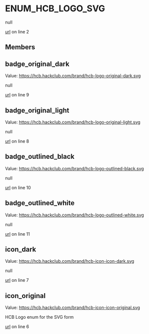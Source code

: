 # ENUM_HCB_LOGO_SVG

null 

[url](https://github.com/devramsean0/hcb.js/blob/4f7f06a/src/enums/hcb_logos.ts#L2) on line 2  

## Members
## badge_original_dark
Value: https://hcb.hackclub.com/brand/hcb-logo-original-dark.svg 

null 

[url](https://github.com/devramsean0/hcb.js/blob/4f7f06a/src/enums/hcb_logos.ts#L9) on line 9  

## badge_original_light
Value: https://hcb.hackclub.com/brand/hcb-logo-original-light.svg 

null 

[url](https://github.com/devramsean0/hcb.js/blob/4f7f06a/src/enums/hcb_logos.ts#L8) on line 8  

## badge_outlined_black
Value: https://hcb.hackclub.com/brand/hcb-logo-outlined-black.svg 

null 

[url](https://github.com/devramsean0/hcb.js/blob/4f7f06a/src/enums/hcb_logos.ts#L10) on line 10  

## badge_outlined_white
Value: https://hcb.hackclub.com/brand/hcb-logo-outlined-white.svg 

null 

[url](https://github.com/devramsean0/hcb.js/blob/4f7f06a/src/enums/hcb_logos.ts#L11) on line 11  

## icon_dark
Value: https://hcb.hackclub.com/brand/hcb-icon-icon-dark.svg 

null 

[url](https://github.com/devramsean0/hcb.js/blob/4f7f06a/src/enums/hcb_logos.ts#L7) on line 7  

## icon_original
Value: https://hcb.hackclub.com/brand/hcb-icon-icon-original.svg 


HCB Logo enum for the SVG form 

[url](https://github.com/devramsean0/hcb.js/blob/4f7f06a/src/enums/hcb_logos.ts#L6) on line 6  
